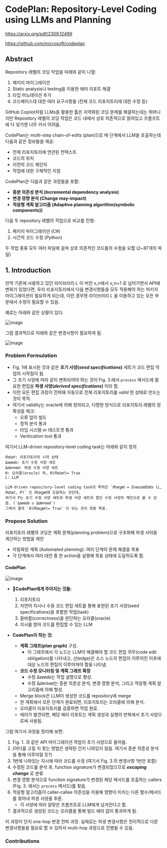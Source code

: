 # CodePlan: Repository-Level Coding using LLMs and Planning

https://arxiv.org/pdf/2309.12499

https://github.com/microsoft/codeplan

## Abstract

Repository 레벨의 코딩 작업을 아래와 같이 나열:
1. 패키지 마이그레이션
2. Static analysis나 testing을 이용한 에러 리포트 해결
3. 타입 어노테이션 추가
4. 코드베이스데 대한 여러 요구사항들 (전체 코드 리포지토리에 대한 수정 등)

GitHub Copilot처럼 LLMs을 활용한 툴은 지역화된 코딩 문제를 해결하는데는 뛰어나지만 Repository 레벨의 코딩 작업은 코드 내에서 상호 의존적으로 얽혀있고 프롬프트에 다 넣기엔 너무 커서 어려움.

CodePlan는 multi-step chain-of-edits (plan)으로 매 단계에서 LLM을 호출하는데 다음과 같은 정보들을 제공:
- 전체 리포지토리에 연관된 컨텍스트
- 코드의 위치
- 이전의 코드 체인지
- 작업에 대한 구체적인 지침

CodePlan은 다음과 같은 과정들을 포함:
- **증분 의존성 분석 (Incremental dependency analysis)**
- **변경 영향 분석 (Change may-impact)**
- **적응형 계획 알고리즘 (Adaptive planning algorithm(symbolic components))**

다음 두 repository 레벨의 작업으로 비교를 진행:
1. 패키지 마이그레이션 (C#)
2. 시간적 코드 수정 (Python)

두 작업 종류 모두 여러 파일에 걸쳐 상호 의존적인 코드들의 수정을 요함 (2~97개의 파일)

## 1. Introduction

만약 기존에 사용하고 있던 라이브러리 _L_ 이 버전 v_n에서 v_n+1 로 넘어가면서 API에 변화가 있었다면, 
우리 리포지토리에서 다음 변경사항들을 모두 적용해야 하는 피키지 마이그레이션이 필요하게 되는데, 이런 경우엔 라이브러리 _L_ 을 이용하고 있는 모든 부분에서 수정이 필요할 수 있음.

예로는 아래와 같은 상황이 있다.

![image](https://github.com/user-attachments/assets/14902c4c-0220-4d89-a5e0-4ab90196c454)

그럼 결과적으로 아래와 같은 변경사항이 필요하게 됨.

![image](https://github.com/user-attachments/assets/06232ae1-7632-4e97-a05d-c2a65f49b392)

### Problem Formulation

* Fig. 1에 표시된 것과 같은 **초기 사양(_seed specifications_)** 세트가 코드 편집 작업의 시작점이 됨.
* 그 초기 사양에 따라 같이 변화되어야 하는 것이 Fig. 3.에서 `process` 메서드에 필요한 편집을 **파생 사양(_derived specifications_)** 이라 함.
* 이런 모든 편집 과정이 전파돼 자동으로 전체 리포지토리를 _valid_ 한 상태로 만드는 것이 목적.
* 여기서 validity는 oracle에 의해 정의되고, 다향한 방식으로 리포지토리 레벨의 정확성을 체크:
    * 오류 없이 빌드
    * 정적 분석 통과
    * 타입 시스템 or 테스트셋 통과
    * Veritication tool 통과

여기서 LLM-driven repository-level coding task는 아래와 같이 정의
```
𝑅𝑠𝑡𝑎𝑟𝑡: 리포지토리의 시작 상태
Δ𝑠𝑒𝑒𝑑𝑠: 초기 수정 사양 세트
Δ𝑑𝑒𝑟𝑖𝑣𝑒𝑑: 파생 수정 사양 세트
Θ: 오라클(oracle) 즉, Θ(𝑅𝑠𝑡𝑎𝑟𝑡)= True
𝐿: LLM 

LLM-driven repository-level coding task의 목적은 `𝑅𝑡𝑎𝑟𝑔𝑒𝑡 = 𝐸𝑥𝑒𝑐𝑢𝑡𝑒𝐸𝑑𝑖𝑡𝑠 (𝐿, 𝑅𝑠𝑡𝑎𝑟𝑡, 𝑃)` 인 𝑅𝑡𝑎𝑟𝑔𝑒𝑡에 도달하는 것인데, 
여기서 P는 초기 수정 사양 세트와 파생 사양 세트의 합인 수정 사양의 체인으로 볼 수 있음. (`Δ𝑠𝑒𝑒𝑑𝑠 ∪ Δ𝑑𝑒𝑟𝑖𝑣𝑒𝑑`)
그래서 결국 `Θ(𝑅𝑡𝑎𝑟𝑔𝑒𝑡)= True` 이 되는 것이 최종 목표.
```

### Propose Solution

리포지토리 레벨의 코딩은 계획 문제(planning problem)으로 구조화해 파생 사야을 계산하는 방법을 제안
* 자동화된 계획 (Automated planning): 여러 단계의 문제 해결을 목표
* 각 단계에서 여러 대안 중 한 action을 실행해 목표 상태에 도달하도록 함.

#### CodePlan

![image](https://github.com/user-attachments/assets/95245632-904f-4a6b-bc8d-99644b71eba4)

* **CodePlan에게 주어지는 것들:**
  1. 리포지토리
  2. 자연어 지시나 수동 코드 편집 세트를 통해 표현된 초기 사양(seed specifications)을 포함한 작업(task)
  3. 올바름(correctness)을 판단하는 오라클(oracle)
  4. 지시를 받아 코드를 편집할 수 있는 LLM
 
* **CodePlan이 하는 것:**
   - **계획 그래프(plan graph)** 구성.
      - 이 그래프에서 각 노드는 LLM이 해결해야 할 코드 편집 의무(code edit obligation)를 나타내고, 선(edge)은 소스 노드의 편집이 이루어진 이후에 대상 노드의 편집이 이루어져야 함을 나타냄.
   - **코드 수정 모니터링 및 계획 그래프 확장**
      - 수정 Δ𝑠𝑒𝑒𝑑𝑠는 작업 설명으로 형성.
      - 수정 Δ𝑑𝑒𝑟𝑖𝑣𝑒𝑑는 증분 의존성 분석, 변경 영향 분석, 그리고 적응형 계획 알고리즘에 의해 형성.
   - Merge block은 LLM이 생성한 코드를 repository에 merge
   - 한 계획에서 모든 단계가 완료되면, 리포지토리는 오라클에 의해 분석.
   - 오라클이 리포지토리를 검증하면 작업 완료.
   - 에러가 발견되면, 해당 에러 리포트는 계획 생성과 실행의 반복에서 초기 사양으로써 사용됨.
 
그럼 여기서 과정을 정리해 보면:
1. Fig. 1. 과 같은 API 마이그레이션 작업이 초기 사양으로 들어옴.
2. (어디를 고칠 지 찾는 방법은 생략된 건지 나와있지 않음. 여기서 증분 의존성 분석을 통해 이루어질 듯?)
3. 1번에 나와있는 지시에 따라 코드를 수정 (여기서 Fig. 3.의 변경사항 1번만 포함)
4. 수정된 코드를 분석 후, function signature가 변경되었으므로 **_escaping change_** 로 분류
5. 변경 영향 분석으로 function signature가 변경된 해당 메서드를 호출하는 callers (Fig. 3. 에서는 `process` 메서드)를 찾음.
6. 적응형 알고리즘이 caller-callee 의존성을 이용해 영향이 미치는 다른 함수/메서드를 찾아내 파생 사양을 추론.
   - 각 사양에 따라 알맞은 프롬프트로 LLM에게 넘겨진다고 함.
7. 결과적으로 생성된 코드는 오라클을 통해 빌드 에러 없이 통과하게 됨.

이 과정이 단지 one-hop 변경 전파 과정. 실제로는 파생 변경사항은 전이적으로 다른 변경사항들을 필요로 할 수 있어서 multi-hop 과정으로 진행될 수 있음.

### Contributions



